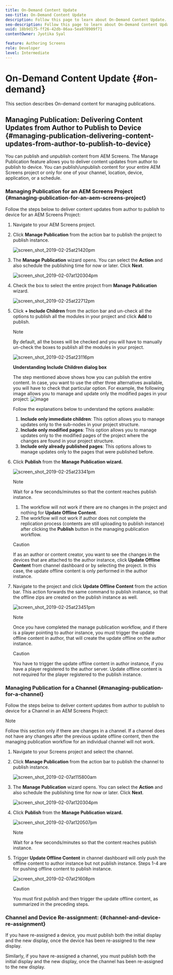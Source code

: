 ```yaml
---
title: On-Demand Content Update
seo-title: On-Demand Content Update
description: Follow this page to learn about On-Demand Content Update.  
seo-description: Follow this page to learn about On-Demand Content Update.  
uuid: 18b9d175-ff26-42db-86aa-5ea978909f71
contentOwner: Jyotika Syal

feature: Authoring Screens
role: Developer
level: Intermediate
---
```


# On-Demand Content Update {#on-demand}

This section describes On-demand content for managing publications. 

## Managing Publication: Delivering Content Updates from Author to Publish to Device {#managing-publication-delivering-content-updates-from-author-to-publish-to-device}

You can publish and unpublish content from AEM Screens. The Manage Publication feature allows you to deliver content updates from author to publish to device. You can publish/unpublish content for your entire AEM Screens project or only for one of your channel, location, device, application, or a schedule.

### Managing Publication for an AEM Screens Project {#managing-publication-for-an-aem-screens-project}

Follow the steps below to deliver content updates from author to publish to device for an AEM Screens Project:

1. Navigate to your AEM Screens project.
1. Click **Manage Publication** from the action bar to publish the project to publish instance.

   ![screen_shot_2019-02-25at21420pm](assets/screen_shot_2019-02-25at21420pm.png)

1. The **Manage Publication** wizard opens. You can select the **Action** and also schedule the publishing time for now or later. Click **Next**.

   ![screen_shot_2019-02-07at120304pm](assets/screen_shot_2019-02-07at120304pm.png)

1. Check the box to select the entire project from **Manage Publication** wizard.

   ![screen_shot_2019-02-25at22712pm](assets/screen_shot_2019-02-25at22712pm.png)

1. Click **+ Include Children** from the action bar and un-check all the options to publish all the modules in your project and click **Add** to publish.

   >[!NOTE]
   >
   >By default, all the boxes will be checked and you will have to manually un-check the boxes to publish all the modules in your project.

   ![screen_shot_2019-02-25at23116pm](assets/screen_shot_2019-02-25at23116pm.png)

   **Understanding Include Children dialog box**
 
     The step mentioned above shows how you can publish the entire content. In case, you want to use the other three alternatives available, you will have to check that particular option.
     For example, the following image allows you to manage and update only the modified pages in your project:
     ![image](assets/author-publish-manage.png)

     Follow the explanations below to understand the options available:

    1. **Include only immediate children**:
       This option allows you to manage updates only to the sub-nodes in your project structure.
    1. **Include only modified pages**:
       This option allows you to manage updates only to the modified pages of the project where the changes are found in your project structure.
    1. **Include only already published pages**:
       This options allows to manage updates only to the pages that were published before.


1. Click **Publish** from the **Manage Publication wizard.**

   ![screen_shot_2019-02-25at23341pm](assets/screen_shot_2019-02-25at23341pm.png)

   >[!NOTE]
   >
   >Wait for a few seconds/minutes so that the content reaches publish instance.
   >
   >
   >    1. The workflow will not work if there are no changes in the project and nothing for **Update Offline Content**.
   >    1. The workflow will not work if author does not complete the replication process (contents are still uploading to publish instance) after clicking the **Publish** button in the managing publication workflow.

   >[!CAUTION]
   >If as an author or content creator, you want to see the changes in the devices that are attached to the author instance, click **Update Offline Content** from channel dashboard or by selecting the project. In this case, the update offline content is only performed in the author instance.

1. Navigate to the project and click **Update Offline Content** from the action bar. This action forwards the same command to publish instance, so that the offline zips are created on the publish instance as well.

   ![screen_shot_2019-02-25at23451pm](assets/screen_shot_2019-02-25at23451pm.png)


   >[!NOTE]
   >
   >Once you have completed the manage publication workflow, and if there is a player pointing to author instance, you must trigger the update offline content in author, that will create the update offline on the author instance.

   >[!CAUTION]
   >
   >You have to trigger the update offline content in author instance, if you have a player registered to the author server. Update offline content is not required for the player registered to the publish instance.

### Managing Publication for a Channel {#managing-publication-for-a-channel}

Follow the steps below to deliver content updates from author to publish to device for a Channel in an AEM Screens Project:

>[!NOTE]
>
>Follow this section only if there are changes in a channel. If a channel does not have any changes after the previous update offline content, then the managing publication workflow for an individual channel will not work.

1. Navigate to your Screens project and select the channel.
1. Click **Manage Publication** from the action bar to publish the channel to publish instance.

   ![screen_shot_2019-02-07at115800am](assets/screen_shot_2019-02-07at115800am.png)

1. The **Manage Publication** wizard opens. You can select the **Action** and also schedule the publishing time for now or later. Click **Next**.

   ![screen_shot_2019-02-07at120304pm](assets/screen_shot_2019-02-07at120304pm.png)

1. Click **Publish** from the **Manage Publication wizard.**

   ![screen_shot_2019-02-07at120507pm](assets/screen_shot_2019-02-07at120507pm.png)

   >[!NOTE]
   >
   >Wait for a few seconds/minutes so that the content reaches publish instance.

1. Trigger **Update Offline Content** in channel dashboard will only push the offline content to author instance but not publish instance. Steps 1-4 are for pushing offline content to publish instance.

   ![screen_shot_2019-02-07at21608pm](assets/screen_shot_2019-02-07at21608pm.png)

   >[!CAUTION]
   >
   >You must first publish and then trigger the update offline content, as summarized in the preceding steps.

### Channel and Device Re-assignment: {#channel-and-device-re-assignment}

If you have re-assigned a device, you must publish both the initial display and the new display, once the device has been re-assigned to the new display.

Similarly, if you have re-assigned a channel, you must publish both the initial display and the new display, once the channel has been re-assigned to the new display.